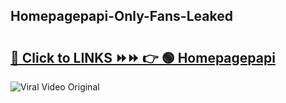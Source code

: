 
 ## Homepagepapi-Only-Fans-Leaked

# <h2><a href="https://clipsfans.com/Homepagepapi&ref=git">🔗 Click to LINKS ⏩⏩ 👉 🟢 Homepagepapi </a></h2>

<a href="https://clipsfans.com/Homepagepapi&ref=git" rel="nofollow" data-target="animated-image.originalLink"><img src="https://i.ibb.co.com/xMMVF88/686577567.gif" alt="Viral Video Original" style="max-width: 100%; display: inline-block;" data-target="animated-image.originalImage"></a>
